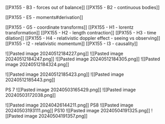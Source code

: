 [[PX155 - B3 - forces out of balance]]
[[PX155 - B2 - continuous bodies]]

[[PX155 - E5 - moments#derivation]]

[[PX155 - G5 - coordinate transforms]]
[[PX155 - H1 - lorentz transformation]]
[[PX155 - H2 - length contraction]]
[[PX155 - H3 - time dilation]]
[[PX155 - H4 - relativistic doppler effect - seeing vs observing]]
[[PX155 - I2 - relativistic momentum]]
[[PX155 - I3 - causality]]

![[Pasted image 20240512184227.png]]
![[Pasted image 20240512184247.png]]
![[Pasted image 20240512184305.png]]
![[Pasted image 20240512184324.png]]

![[Pasted image 20240512185423.png]]
![[Pasted image 20240512185443.png]]



PS 7 ![[Pasted image 20240503165429.png]]
![[Pasted image 20240503172038.png]]

![[Pasted image 20240426144211.png]]
PS8 ![[Pasted image 20240503193111.png]]
PS10 ![[Pasted image 20240504191325.png]]
![[Pasted image 20240504191357.png]]
